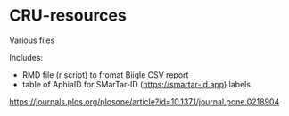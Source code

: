 # CRU-resources
Various files 

Includes: 
- RMD file (r script) to fromat Biigle CSV report 
- table of AphiaID for SMarTar-ID (https://smartar-id.app) labels 

https://journals.plos.org/plosone/article?id=10.1371/journal.pone.0218904 

